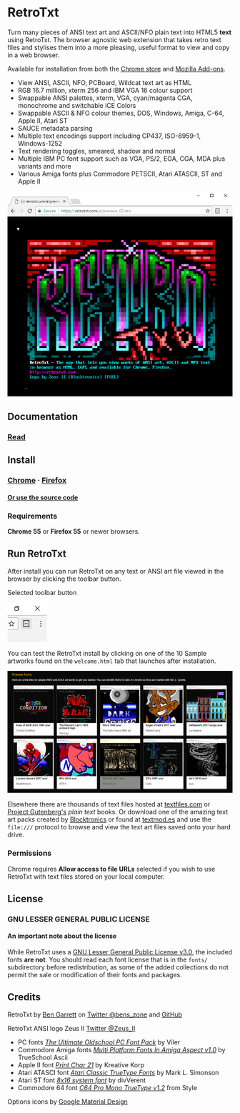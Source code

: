 # RetroTxt

Turn many pieces of ANSI text art and ASCII/NFO plain text into HTML5 **text** using RetroTxt. The browser agnostic web extension that takes retro text files and stylises them into a more pleasing, useful format to view and copy in a web browser.

Available for installation from both the [Chrome store](https://chrome.google.com/webstore/detail/retrotxt/gkjkgilckngllkopkogcaiojfajanahn) and [Mozilla Add-ons](https://addons.mozilla.org/en-US/firefox/addon/retrotxt/).

- View ANSI, ASCII, NFO, PCBoard, Wildcat text art as HTML
- RGB 16.7 million, xterm 256 and IBM VGA 16 colour support
- Swappable ANSI palettes, xterm, VGA, cyan/magenta CGA, monochrome and switchable iCE Colors
- Swappable ASCII & NFO colour themes, DOS, Windows, Amiga, C-64, Apple II, Atari ST
- SAUCE metadata parsing
- Multiple text encodings support including CP437, ISO-8959-1, Windows-1252
- Text rendering toggles, smeared, shadow and normal
- Multiple IBM PC font support such as VGA, PS/2, EGA, CGA, MDA plus variants and more
- Various Amiga fonts plus Commodore PETSCII, Atari ATASCII, ST and Apple II

![RetroTxt showcase](/docs/assets/zii-rtxt-ad.png)

## Documentation

### [Read](https://github.com/bengarrett/RetroTxt/blob/master/docs/index.md)

## Install

### [Chrome](https://chrome.google.com/webstore/detail/retrotxt/gkjkgilckngllkopkogcaiojfajanahn) · [Firefox](https://addons.mozilla.org/en-US/firefox/addon/retrotxt/)

#### [Or use the source code](https://github.com/bengarrett/RetroTxt/blob/master/docs/source_code.md)

### Requirements

**Chrome 55** or **Firefox 55** or newer browsers.

## Run RetroTxt

After install you can run RetroTxt on any text or ANSI art file viewed in the browser by clicking the toolbar button.

Selected toolbar button

![RetroTxt toolbar button in Chrome](/docs/assets/retrotxt_toolbar_button_chrome.png)

You can test the RetroTxt install by clicking on one of the 10 Sample artworks found on the `welcome.html` tab that launches after installation.

![RetroTxt samples](/docs/assets/rtxt-samples.png)

Elsewhere there are thousands of text files hosted at [textfiles.com](https://textfiles.com/directory.html) or [Project Gutenberg's](https://www.gutenberg.org/catalog/) _plain text_ books. Or download one of the amazing text art packs created by [Blocktronics](http://blocktronics.org/artpacks/) or found at [textmod.es](https://pc.textmod.es/) and use the `file:///` protocol to browse and view the text art files saved onto your hard drive.

### Permissions

Chrome requires **Allow access to file URLs** selected if you wish to use RetroTxt with text files stored on your local computer.

## License

### GNU LESSER GENERAL PUBLIC LICENSE

#### An important note about the license

While RetroTxt uses a [GNU Lesser General Public License v3.0](https://choosealicense.com/licenses/lgpl-3.0/), the included fonts **are not**. You should read each font license that is in the `fonts/` subdirectory before redistribution, as some of the added collections do not permit the sale or modification of their fonts and packages.

## Credits

RetroTxt by [Ben Garrett](https://bens.zone/) on [Twitter @bens_zone](https://twitter.com/bens_zone) and [GitHub](https://github.com/bengarrett/)

RetroTxt ANSI logo Zeus II [Twitter @Zeus_II](https://twitter.com/Zeus_II)

- PC fonts [_The Ultimate Oldschool PC Font Pack_](https://int10h.org/oldschool-pc-fonts/) by Viler
- Commodore Amiga fonts [_Multi Platform Fonts In Amiga Aspect v1.0_](https://www.trueschool.se/) by TrueSchool Ascii
- Apple II font [_Print Char 21_](http://www.kreativekorp.com/software/fonts/apple2.shtml) by Kreative Korp
- Atari ATASCI font [_Atari Classic TrueType Fonts_](http://members.bitstream.net/marksim/atarimac/fonts.html) by Mark L. Simonson
- Atari ST font [_8x16 system font_](https://www.dafont.com/atari-st-8x16-system-font.font) by divVerent
- Commodore 64 font [_C64 Pro Mono TrueType v1.2_](http://style64.org/c64-truetype) from Style

Options icons by [Google Material Design](https://material.google.com/)
